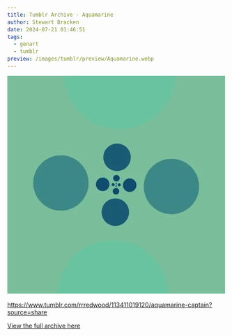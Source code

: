 ```yaml
---
title: Tumblr Archive - Aquamarine
author: Stewart Bracken
date: 2024-07-21 01:46:51
tags:
  - genart
  - tumblr
preview: /images/tumblr/preview/Aquamarine.webp
---
```


![Aquamarine](/images/tumblr/Aquamarine.webp)

https://www.tumblr.com/rrredwood/113411019120/aquamarine-captain?source=share

[View the full archive here](https://www.tumblr.com/rrredwood)